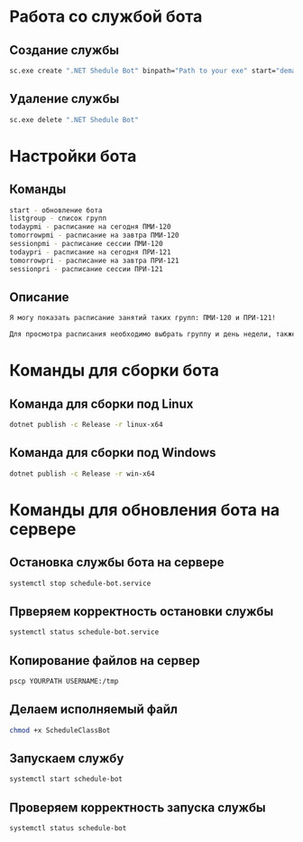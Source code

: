 # Работа со службой бота
## Создание службы
```bash
sc.exe create ".NET Shedule Bot" binpath="Path to your exe" start="demand"
```
## Удаление службы
```bash
sc.exe delete ".NET Shedule Bot"
```
# Настройки бота

## Команды
```bash
start - обновление бота 
listgroup - список групп
todaypmi - расписание на сегодня ПМИ-120
tomorrowpmi - расписание на завтра ПМИ-120
sessionpmi - расписание сессии ПМИ-120
todaypri - расписание на сегодня ПРИ-121
tomorrowpri - расписание на завтра ПРИ-121
sessionpri - расписание сессии ПРИ-121
```

## Описание
```bash
Я могу показать расписание занятий таких групп: ПМИ-120 и ПРИ-121!

Для просмотра расписания необходимо выбрать группу и день недели, также я расскажу числитель или знаменатель сейчас!
```
# Команды для сборки бота
## Команда для сборки под Linux 
```bash
dotnet publish -c Release -r linux-x64
```
## Команда для сборки под Windows 
```bash
dotnet publish -c Release -r win-x64
```

# Команды для обновления бота на сервере
## Остановка службы бота на сервере
```bash
systemctl stop schedule-bot.service
```
## Прверяем корректность остановки службы
```bash
systemctl status schedule-bot.service
```
## Копирование файлов на сервер
```bash
pscp YOURPATH USERNAME:/tmp
```
## Делаем исполняемый файл
```bash
chmod +x ScheduleClassBot
```
## Запускаем службу
```bash
systemctl start schedule-bot
```
## Проверяем корректность запуска службы
```bash
systemctl status schedule-bot
```
